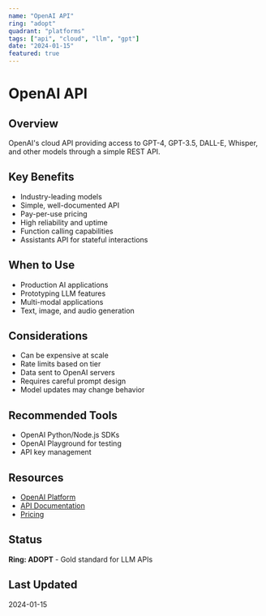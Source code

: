 ```yaml
---
name: "OpenAI API"
ring: "adopt"
quadrant: "platforms"
tags: ["api", "cloud", "llm", "gpt"]
date: "2024-01-15"
featured: true
---
```


# OpenAI API

## Overview
OpenAI's cloud API providing access to GPT-4, GPT-3.5, DALL-E, Whisper, and other models through a simple REST API.

## Key Benefits
- Industry-leading models
- Simple, well-documented API
- Pay-per-use pricing
- High reliability and uptime
- Function calling capabilities
- Assistants API for stateful interactions

## When to Use
- Production AI applications
- Prototyping LLM features
- Multi-modal applications
- Text, image, and audio generation

## Considerations
- Can be expensive at scale
- Rate limits based on tier
- Data sent to OpenAI servers
- Requires careful prompt design
- Model updates may change behavior

## Recommended Tools
- OpenAI Python/Node.js SDKs
- OpenAI Playground for testing
- API key management

## Resources
- [OpenAI Platform](https://platform.openai.com)
- [API Documentation](https://platform.openai.com/docs)
- [Pricing](https://openai.com/pricing)

## Status
**Ring: ADOPT** - Gold standard for LLM APIs

## Last Updated
2024-01-15
